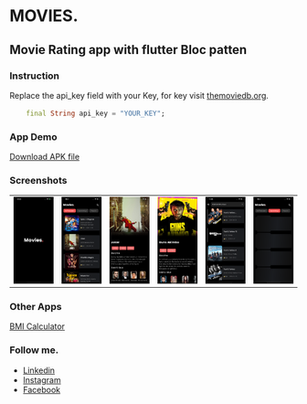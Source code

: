 # MOVIES.
## Movie Rating app with flutter Bloc patten

### Instruction
Replace the api_key field with your Key, for key visit [themoviedb.org](https://themoviedb.org).

```dart
    final String api_key = "YOUR_KEY";
```
### App Demo
[Download APK file](https://drive.google.com/open?id=1Is-s5QfunIesJIQMqOz1OYqRRFoThPgO)

### Screenshots
<table style={border:"none"}><tr><td><img src="./screenshots/0.png" alt="Home Screen(default)"/></td><td><img src="./screenshots/1.png" alt="Home Screen(Location Popup)"/></td><td><img src="./screenshots/2.png" alt="Home Screen(Location Popup)"/></td><td><img src="./screenshots/3.png" alt="Home Screen(Location Popup)"/></td><td><img src="./screenshots/5.png" alt="Home Screen(Location Popup)"/></td><td><img src="./screenshots/4.png" alt="Home Screen(Location Popup)"/></td></tr></table>

### Other Apps
[BMI Calculator](https://github.com/imSanjaySoni/BMI-Calculator-with-flutter) 

### Follow me.
 - [Linkedin](https://linkedin.com/in/imsanjaysoni)
 - [Instagram ](https://instagram.com/imsanjaysoni)
 - [Facebook ](https://fb.com/imsanjaysoni)

